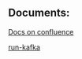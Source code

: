 ## Documents:
[Docs on confluence](https://ahmad-hoghooghi.atlassian.net/wiki/spaces/~5cd1249427454f0fe45787e0/pages/7077889/test+containers)

[run-kafka](./docs/run-kafka.md)